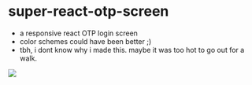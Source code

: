 # super-react-otp-screen

- a responsive react OTP login screen
- color schemes could have been better ;)
- tbh, i dont know why i made this. maybe it was too hot to go out for a walk. 

![](sshot.gif)